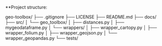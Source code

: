 **Project structure:

geo-toolbox/
├── .gitignore
├── LICENSE
├── README.md
├── docs/
├── src/
│   └── geo_toolbox/
│       ├── distances.py
│       ├── mygeodataframe.py
│       └── wrappers/
│           ├── wrapper_cartopy.py
│           ├── wrapper_folium.py
│           ├── wrapper_geojson.py
│           └── wrapper_geopandas.py
└── tests/